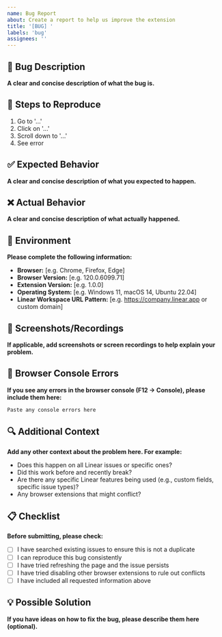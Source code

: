 ```yaml
---
name: Bug Report
about: Create a report to help us improve the extension
title: '[BUG] '
labels: 'bug'
assignees: ''
---
```


## 🐛 Bug Description

**A clear and concise description of what the bug is.**

## 🔄 Steps to Reproduce

1. Go to '...'
2. Click on '...'
3. Scroll down to '...'
4. See error

## ✅ Expected Behavior

**A clear and concise description of what you expected to happen.**

## ❌ Actual Behavior

**A clear and concise description of what actually happened.**

## 📱 Environment

**Please complete the following information:**

- **Browser:** [e.g. Chrome, Firefox, Edge]
- **Browser Version:** [e.g. 120.0.6099.71]
- **Extension Version:** [e.g. 1.0.0]
- **Operating System:** [e.g. Windows 11, macOS 14, Ubuntu 22.04]
- **Linear Workspace URL Pattern:** [e.g. https://company.linear.app or custom domain]

## 📸 Screenshots/Recordings

**If applicable, add screenshots or screen recordings to help explain your problem.**

## 🔧 Browser Console Errors

**If you see any errors in the browser console (F12 → Console), please include them here:**

```
Paste any console errors here
```

## 🔍 Additional Context

**Add any other context about the problem here. For example:**

- Does this happen on all Linear issues or specific ones?
- Did this work before and recently break?
- Are there any specific Linear features being used (e.g., custom fields, specific issue types)?
- Any browser extensions that might conflict?

## 📋 Checklist

**Before submitting, please check:**

- [ ] I have searched existing issues to ensure this is not a duplicate
- [ ] I can reproduce this bug consistently
- [ ] I have tried refreshing the page and the issue persists
- [ ] I have tried disabling other browser extensions to rule out conflicts
- [ ] I have included all requested information above

## 💡 Possible Solution

**If you have ideas on how to fix the bug, please describe them here (optional).** 
